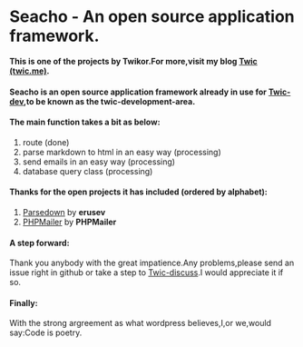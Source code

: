 # Seacho - An open source application framework.
**This is one of the projects by Twikor.For more,visit my blog [Twic (twic.me)](http://twic.me).**

#### **Seacho** is an open source application framework **already in use** for [Twic-dev](http://app.twic.me/dev),to be known as the twic-development-area.

#### The main function takes a bit as below:
1. route (done)
2. parse markdown to html in an easy way (processing)
3. send emails in an easy way (processing)
4. database query class (processing)

#### Thanks for the open projects it has included (ordered by alphabet):
1. [Parsedown](https://github.com/erusev/parsedown) by **erusev**
2. [PHPMailer](https://github.com/PHPMailer/PHPMailer) by **PHPMailer**

#### A step forward:
Thank you anybody with the great impatience.Any problems,please send an issue right in github or take a step to [Twic-discuss](http://app.twic.me/discuss).I would appreciate it if so.

#### Finally:
With the strong argreement as what wordpress believes,I,or we,would say:Code is poetry.
